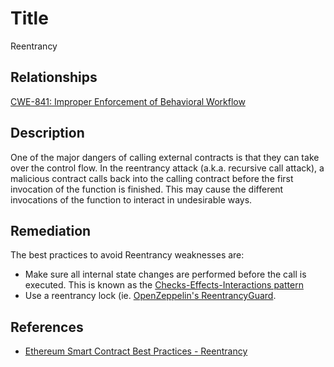 # Title 
Reentrancy

## Relationships
[CWE-841: Improper Enforcement of Behavioral Workflow](https://cwe.mitre.org/data/definitions/841.html)

## Description

One of the major dangers of calling external contracts is that they can take over the control flow. In the reentrancy attack (a.k.a. recursive call attack), a malicious contract calls back into the calling contract before the first invocation of the function is finished. This may cause the different invocations of the function to interact in undesirable ways.

## Remediation

The best practices to avoid Reentrancy weaknesses are: 

- Make sure all internal state changes are performed before the call is executed. This is known as the [Checks-Effects-Interactions pattern](https://solidity.readthedocs.io/en/latest/security-considerations.html#use-the-checks-effects-interactions-pattern)
- Use a reentrancy lock (ie.  [OpenZeppelin's ReentrancyGuard](https://github.com/OpenZeppelin/openzeppelin-contracts/blob/master/contracts/utils/ReentrancyGuard.sol).

## References 

- [Ethereum Smart Contract Best Practices - Reentrancy](https://consensys.github.io/smart-contract-best-practices/known_attacks/#reentrancy)
